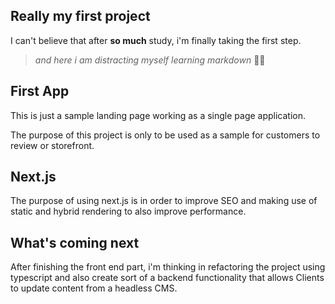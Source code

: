 ## Really my first project

I can't believe that after **so much** study, i'm finally taking the first step.

> _and here i am distracting myself learning markdown_ 🤦‍♂️

## First App

This is just a sample landing page working as a single page application.

The purpose of this project is only to be used as a sample for customers to review or storefront.

## Next.js

The purpose of using next.js is in order to improve SEO and making use of static and hybrid rendering to also improve performance.

## What's coming next

After finishing the front end part, i'm thinking in refactoring the project using typescript and also create sort of a backend functionality that allows Clients to update content from a headless CMS.
